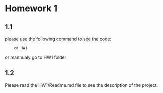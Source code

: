 # Homework 1
## 1.1
please use the following command to see the code:
``` 
    cd HW1
```
or mannualy go to HW1 folder
## 1.2
Please read the HW1/Readme.md file to see the description of the project.
